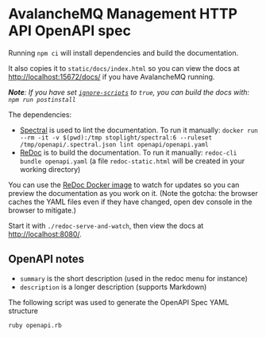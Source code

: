 # AvalancheMQ Management HTTP API OpenAPI spec

Running `npm ci` will install dependencies and build the documentation.

It also copies it to `static/docs/index.html` so you can view the docs at [http://localhost:15672/docs/](http://localhost:15672/docs/) if you have AvalancheMQ running.

_**Note**: If you have set [`ignore-scripts`](https://blog.npmjs.org/post/141702881055/package-install-scripts-vulnerability) to `true`, you can build the docs with: `npm run postinstall`_

The dependencies:

* [Spectral] is used to lint the documentation. To run it manually: `docker run --rm -it -v $(pwd):/tmp stoplight/spectral:6 --ruleset /tmp/openapi/.spectral.json lint openapi/openapi.yaml`
* [ReDoc] is to build the documentation.
  To run it manually: `redoc-cli bundle openapi.yaml` (a file `redoc-static.html` will be created in your working directory)

You can use the [ReDoc Docker image] to watch for updates so you can preview the documentation as you work on it. (Note the gotcha: the browser caches the YAML files even if they have changed, open dev console in the browser to mitigate.)

Start it with `./redoc-serve-and-watch`, then view the docs at [http://localhost:8080/](http://localhost:8080/).

## OpenAPI notes

* `summary` is the short description (used in the redoc menu for instance)
* `description` is a longer description (supports Markdown)

The following script was used to generate the OpenAPI Spec YAML structure

    ruby openapi.rb

[Spectral]: https://github.com/stoplightio/spectral
[ReDoc]: https://github.com/Redocly/redoc
[ReDoc Docker image]: https://github.com/Redocly/redoc/tree/master/config/docker#official-redoc-docker-image
